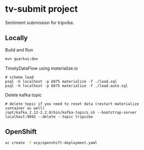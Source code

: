 # tv-submit project

Sentiment submission for tripvibe.

## Locally

Build and Run
```bash
mvn quarkus:dev
```

TimelyDataFlow using materialize.io
```
# schema load
psql -h localhost -p 6875 materialize -f ./load.sql
psql -h localhost -p 6875 materialize -f ./load-auto.sql
```

Delete kafka topic
```
# delete topic if you need to reset data (restart materialize container as well)
/opt/kafka_2.12-2.2.0/bin/kafka-topics.sh --bootstrap-server localhost:9092 --delete --topic tripvibe
```

## OpenShift

```bash
oc create -f ocp/openshift-deployment.yaml
```

